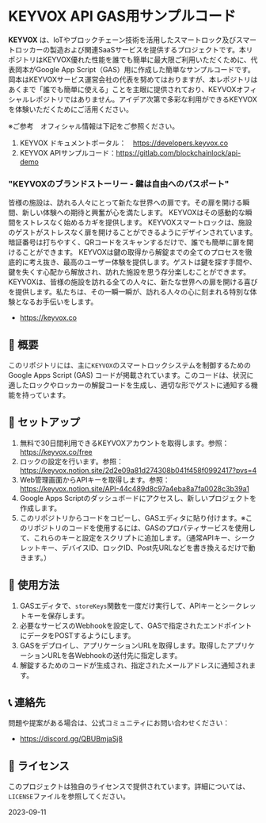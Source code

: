 # KEYVOX API GAS用サンプルコード

**KEYVOX** は、IoTやブロックチェーン技術を活用したスマートロック及びスマートロッカーの製造および関連SaaSサービスを提供するプロジェクトです。本リポジトリはKEYVOX優れた性能を誰でも簡単に最大限ご利用いただくために、代表岡本がGoogle App Script（GAS）用に作成した簡単なサンプルコードです。岡本はKEYVOXサービス運営会社の代表を努めてはおりますが、本レポジトリはあくまで「誰でも簡単に使える」ことを主眼に提供されており、KEYVOXオフィシャルレポジトリではありません。アイデア次第で多彩な利用ができるKEYVOXを体験いただくためにご活用ください。

※ご参考　オフィシャル情報は下記をご参照ください。
1. KEYVOX ドキュメントポータル：　https://developers.keyvox.co
2. KEYVOX APIサンプルコード：https://gitlab.com/blockchainlock/api-demo

### "KEYVOXのブランドストーリー - 鍵は自由へのパスポート"
皆様の施設は、訪れる人々にとって新たな世界への扉です。その扉を開ける瞬間、新しい体験への期待と興奮が心を満たします。
KEYVOXはその感動的な瞬間をストレスなく始めるカギを提供します。
KEYVOXスマートロックは、施設のゲストがストレスなく扉を開けることができるようにデザインされています。暗証番号は打ちやすく、QRコードをスキャンするだけで、誰でも簡単に扉を開けることができます。
KEYVOXは鍵の取得から解錠までの全てのプロセスを徹底的に考え抜き、最高のユーザー体験を提供します。ゲストは鍵を探す手間や、鍵を失くす心配から解放され、訪れた施設を思う存分楽しむことができます。
KEYVOXは、皆様の施設を訪れる全ての人々に、新たな世界への扉を開ける喜びを提供します。私たちは、その一瞬一瞬が、訪れる人々の心に刻まれる特別な体験となるお手伝いをします。
- https://keyvox.co

## 📌 概要

このリポジトリには、主に`KEYVOX`のスマートロックシステムを制御するためのGoogle Apps Script (GAS) コードが掲載されています。このコードは、状況に適したロックやロッカーの解錠コードを生成し、適切な形でゲストに通知する機能を持っています。

## 🚀 セットアップ

1. 無料で30日間利用できるKEYVOXアカウントを取得します。参照：https://keyvox.co/free
2. ロックの設定を行います。参照：https://keyvox.notion.site/2d2e09a81d274308b041f458f0992417?pvs=4
3. Web管理画面からAPIキーを取得します。参照：https://keyvox.notion.site/API-44c489d8c97a4eba8a7fa0028c3b39a1
4. Google Apps Scriptのダッシュボードにアクセスし、新しいプロジェクトを作成します。
5. このリポジトリからコードをコピーし、GASエディタに貼り付けます。※このリポジトリのコードを使用するには、GASのプロパティサービスを使用して、これらのキーと設定をスクリプトに追加します。（通常APIキー、シークレットキー、デバイスID、ロックID、Post先URLなどを書き換えるだけで動きます。）

## 📝 使用方法

1. GASエディタで、`storeKeys`関数を一度だけ実行して、APIキーとシークレットキーを保存します。
2. 必要なサービスのWebhookを設定して、GASで指定されたエンドポイントにデータをPOSTするようにします。
3. GASをデプロイし、アプリケーションURLを取得します。取得したアプリケーションURLを各Webhookの送付先に指定します。
4. 解錠するためのコードが生成され、指定されたメールアドレスに通知されます。

## 📞 連絡先

問題や提案がある場合は、公式コミュニティにお問い合わせください：
- https://discord.gg/QBUBmjaSj8

## 📜 ライセンス

このプロジェクトは独自のライセンスで提供されています。詳細については、`LICENSE`ファイルを参照してください。

2023-09-11

